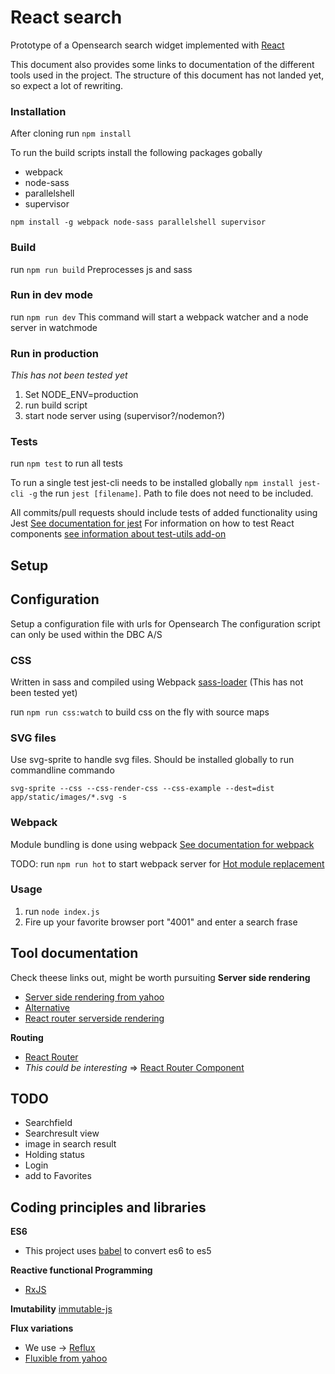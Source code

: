 # React search

Prototype of a Opensearch search widget implemented with [React](http://facebook.github.io/react/)

This document also provides some links to documentation of the different tools used in the project. The structure of this document has not landed yet, so expect a lot of rewriting.

### Installation
After cloning run `npm install`

To run the build scripts install the following packages gobally
* webpack
* node-sass
* parallelshell
* supervisor

`npm install -g webpack node-sass parallelshell supervisor`

### Build
run `npm run build`
Preprocesses js and sass

### Run in dev mode
run `npm run dev`
This command will start a webpack watcher and a node server in watchmode

### Run in production
*This has not been tested yet*

1. Set NODE_ENV=production
2. run build script
3. start node server using (supervisor?/nodemon?)

### Tests
run `npm test` to run all tests

To run a single test jest-cli needs to be installed globally `npm install jest-cli -g`
the run `jest [filename]`. Path to file does not need to be included.

All commits/pull requests should include tests of added functionality using Jest
[See documentation for jest](https://facebook.github.io/jest/)
For information on how to test React components [see information about test-utils add-on](http://facebook.github.io/react/docs/test-utils.html)

## Setup

## Configuration
Setup a configuration file with urls for Opensearch
The configuration script can only be used within the DBC A/S

### CSS
Written in sass and compiled using Webpack [sass-loader](https://www.npmjs.com/package/sass-loader) (This has not been tested yet)

run `npm run css:watch` to build css on the fly with source maps

### SVG files
Use svg-sprite to handle svg files. Should be installed globally to run commandline commando

`svg-sprite --css --css-render-css --css-example --dest=dist app/static/images/*.svg -s`

### Webpack
Module bundling is done using webpack
[See documentation for webpack](http://webpack.github.io/docs/)

TODO: run `npm run hot` to start webpack server for [Hot module replacement](http://webpack.github.io/docs/hot-module-replacement.html)

### Usage
1. run `node index.js`
2. Fire up your favorite browser port "4001" and enter a search frase

## Tool documentation
Check theese links out, might be worth pursuiting
**Server side rendering**
* [Server side rendering from yahoo](https://github.com/yahoo/dispatchr)
* [Alternative](https://gist.github.com/koistya/24715d295fbf710d1e24)
* [React router serverside rendering](http://andreypopp.viewdocs.io/react-router-component/server-side)

**Routing**
* [React Router](https://github.com/rackt/react-router)
* _This could be interesting_ => [React Router Component](http://andreypopp.viewdocs.io/react-router-component)

## TODO
- Searchfield
- Searchresult view
- image in search result
- Holding status
- Login
- add to Favorites

## Coding principles and libraries
**ES6**
* This project uses [babel](http://babeljs.io/) to convert es6 to es5

**Reactive functional Programming**
* [RxJS](https://github.com/Reactive-Extensions/RxJS)

**Imutability**
[immutable-js](https://github.com/facebook/immutable-js)

**Flux variations**
* We use -> [Reflux](https://github.com/spoike/refluxjs)
* [Fluxible from yahoo](https://github.com/yahoo/fluxible)
